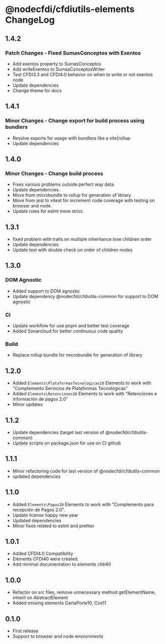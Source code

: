 # @nodecfdi/cfdiutils-elements ChangeLog

## 1.4.2

### Patch Changes - Fixed SumasConceptos with Exentos

- Add exentos property to SumasConceptos
- Add writeExentos to SumasConceptosWriter
- Test CFDI3.3 and CFDI4.0 behavior on when to write or not exentos node
- Update dependencies
- Change theme for docs

## 1.4.1

### Minor Changes - Change export for build process using bundlers

- Resolve exports for usage with bundlers like a vite|rollup
- Update dependencies

## 1.4.0

### Minor Changes - Change build process

- Fixes various problems outside perfect way data.
- Update dependencies.
- Move from microbundle to rollup for generation of library.
- Move from jest to vitest for increment code coverage with testing on browser and node.
- Update rules for eslint more strict.

## 1.3.1

- fixed problem with traits on multiple inheritance lose children order
- Update dependencies
- Update test with double check on order of children nodes

## 1.3.0

### DOM Agnostic

- Added support to DOM agnostic
- Update dependency @nodecfdi/cfdiutils-common for support to DOM agnostic

### CI

- Update workflow for use pnpm and better test coverage
- Added Sonarcloud for better continuous code quality

### Build

- Replace rollup bundle for microbundle for generation of library

## 1.2.0

- Added `Elements\PlataformasTecnologicas10` Elements to work with "Complemento Servicios de Plataformas Tecnológicas"
- Added `Elements\Retenciones20` Elements to work with "Retenciones e información de pagos 2.0"
- Minor updates

## 1.1.2

- Update dependencies (target last version of @nodecfdi/cfdiutils-common)
- Update scripts on package.json for use on CI github

## 1.1.1

- Minor refactoring code for last version of @nodecfdi/cfdiutils-common
- updated dependencies

## 1.1.0

- Added `Elements\Pagos20` Elements to work with "Complemento para recepción de Pagos 2.0".
- Update license happy new year
- Updated dependencies
- Minor fixes related to eslint and prettier

## 1.0.1

- Added CFDI4.0 Compatibility
- Elements CFDI40 were created.
- Add minimal documentation to elements cfdi40

## 1.0.0

- Refactor on src files, remove unnecessary method getElementName, inherit on AbstractElement
- Added missing elements CartaPorte10, Cce11

## 0.1.0

- First release
- Support to browser and node environments
